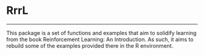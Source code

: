 # RrrL
---------------

This package is a set of functions and examples that aim to solidify learning from the book Reinforcement Learning: An Introduction. As such, it aims to rebuild some of the examples provided there in the R environment.
